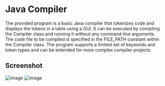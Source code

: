 # Java Compiler

The provided program is a basic Java compiler that tokenizes code and displays the tokens in a table using a GUI. It can be executed by compiling the Compiler class and running it without any command-line arguments. The code file to be compiled is specified in the FILE_PATH constant within the Compiler class. The program supports a limited set of keywords and token types and can be extended for more complex compiler projects.

## Screenshot

![image](https://user-images.githubusercontent.com/37311945/228672250-4238ad35-c81f-440d-a051-b6dc870bbc25.png)
![image](https://github.com/aug-projects/javaCompiler/assets/37311945/1e9f5d26-c465-481a-8289-b55f5e59e84d)
